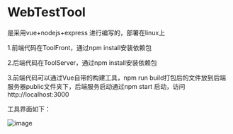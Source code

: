 # WebTestTool
是采用vue+nodejs+express 进行编写的，部署在linux上

1.前端代码在ToolFront，通过npm install安装依赖包

2.后端代码在ToolServer，通过npm install安装依赖包

3.前端代码可以通过Vue自带的构建工具，npm run build打包后的文件放到后端服务器public文件夹下，后端服务启动通过npm start 启动，访问http://localhost:3000

工具界面如下：

![image](https://user-images.githubusercontent.com/21330243/141731254-5fbbb8c1-d384-45e3-85a1-0958025e7f36.png)

